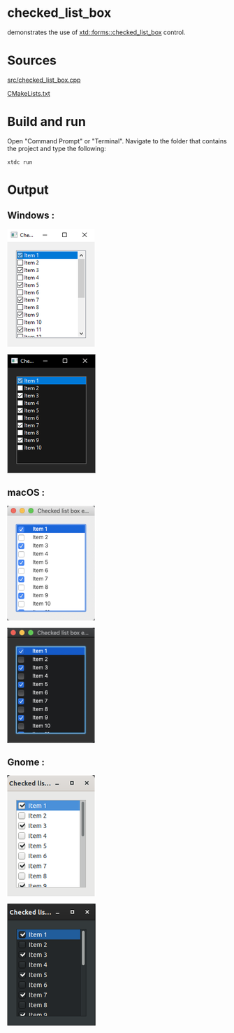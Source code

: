 # checked_list_box

demonstrates the use of [xtd::forms::checked_list_box](../../../src/xtd_forms/include/xtd/forms/checked_list_box.hpp) control.

# Sources

[src/checked_list_box.cpp](src/checked_list_box.cpp)

[CMakeLists.txt](CMakeLists.txt)

# Build and run

Open "Command Prompt" or "Terminal". Navigate to the folder that contains the project and type the following:

```shell
xtdc run
```

# Output

## Windows :

![Screenshot](../../../docs/pictures/examples/checked_list_box_w.png)

![Screenshot](../../../docs/pictures/examples/checked_list_box_wd.png)

## macOS :

![Screenshot](../../../docs/pictures/examples/checked_list_box_m.png)

![Screenshot](../../../docs/pictures/examples/checked_list_box_md.png)

## Gnome :

![Screenshot](../../../docs/pictures/examples/checked_list_box_g.png)

![Screenshot](../../../docs/pictures/examples/checked_list_box_gd.png)
